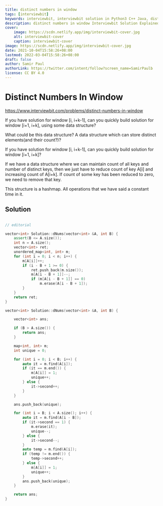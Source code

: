 ```yaml
---
title: distinct numbers in window
tags: [interviewbit]
keywords: interviewbit, interviewbit solution in Python3 C++ Java, distinct numbers in window solution
description: distinct numbers in window Interviewbit Solution Explained
cover:
    image: https://scdn.netlify.app/img/interviewbit-cover.jpg
    alt: interviewbit-cover
    caption: interviewbit-cover
image: https://scdn.netlify.app/img/interviewbit-cover.jpg
date: 2021-10-04T15:58:26+08:00
lastmod: 2022-03-04T15:58:26+08:00
draft: false
author: Samir Paul
authorLink: https://twitter.com/intent/follow?screen_name=SamirPaulb
license: CC BY 4.0
---
```


# Distinct Numbers In Window

https://www.interviewbit.com/problems/distinct-numbers-in-window


If you have solution for window [i, i+k-1], can you quickly build solution for window [i+1, i+k], using some data structure?

What could be this data structure? A data structure which can store distinct elements(and their count?)?



If you have solution for window [i, i+k-1], can you quickly build solution for window [i+1, i+k]?

If we have a data structure where we can maintain count of all keys and number of distinct keys, then we just have to reduce count of key A[i] and increasing count of A[i+k]. If count of some key has been reduced to zero, we need to remove that key.

This structure is a hashmap. All operations that we have said a constant time in it.

## Solution

```cpp

// editorial

vector<int> Solution::dNums(vector<int> &A, int B) {
	assert(B <= A.size());
	int n = A.size();
	vector<int> ret;
	unordered_map<int, int> m;
	for (int i = 0; i < n; i++) {
		m[A[i]]++;
		if (i - B + 1 >= 0) {
			ret.push_back(m.size());
			m[A[i - B + 1]]--;
			if (m[A[i - B + 1]] == 0)
				m.erase(A[i - B + 1]);
		}
	}
	return ret;
}

vector<int> Solution::dNums(vector<int> &A, int B) {

	vector<int> ans;

	if (B > A.size()) {
		return ans;
	}

	map<int, int> m;
	int unique = 0;

	for (int i = 0; i < B; i++) {
		auto it = m.find(A[i]);
		if (it == m.end()) {
			m[A[i]] = 1;
			unique++;
		} else {
			it->second++;
		}
	}

	ans.push_back(unique);

	for (int i = B; i < A.size(); i++) {
		auto it = m.find(A[i - B]);
		if (it->second == 1) {
			m.erase(it);
			unique--;
		} else {
			it->second--;
		}
		auto temp = m.find(A[i]);
		if (temp != m.end()) {
			temp->second++;
		} else {
			m[A[i]] = 1;
			unique++;
		}
		ans.push_back(unique);
	}

	return ans;
}
```